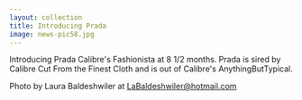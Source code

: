 ```yaml
---
layout: collection
title: Introducing Prada
image: news-pic58.jpg
---
```

Introducing Prada
 Calibre's Fashionista at 8 1/2 months.
 Prada is sired by Calibre Cut From the Finest Cloth and is out of Calibre's AnythingButTypical.
 
 Photo by Laura Baldeshwiler at LaBaldeshwiler@hotmail.com

